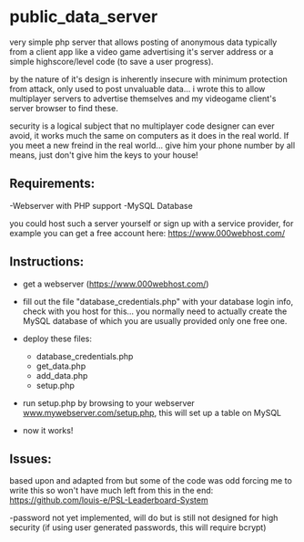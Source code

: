 # public_data_server

very simple php server that allows posting of anonymous data typically from a client app like a video game advertising it's server address or a simple highscore/level code (to save a user progress).

by the nature of it's design is inherently insecure with minimum protection from attack, only used to post unvaluable data... i wrote this to allow multiplayer servers to advertise themselves and my videogame client's server browser to find these.

security is a logical subject that no multiplayer code designer can ever avoid, it works much the same on computers as it does in the real world. If you meet a new freind in the real world... give him your phone number by all means, just don't give him the keys to your house!

## Requirements:

-Webserver with PHP support
-MySQL Database

you could host such a server yourself or sign up with a service provider, for example you can get a free account here:
https://www.000webhost.com/

## Instructions:

* get a webserver (https://www.000webhost.com/)

* fill out the file "database_credentials.php" with your database login info, check with you host for this... you normally need to actually create the MySQL database of which you are usually provided only one free one.

* deploy these files:
	* database_credentials.php
	* get_data.php
	* add_data.php
	* setup.php

* run setup.php by browsing to your webserver www.mywebserver.com/setup.php, this will set up a table on MySQL

* now it works!


## Issues:

based upon and adapted from but some of the code was odd forcing me to write this so won't have much left from this in the end:
https://github.com/louis-e/PSL-Leaderboard-System

-password not yet implemented, will do but is still not designed for high security (if using user generated passwords, this will require bcrypt)



